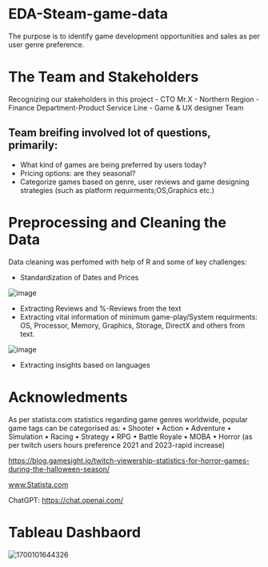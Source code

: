# EDA-Steam-game-data
The purpose is to identify game development opportunities and sales as per user genre preference.

# The Team and Stakeholders
Recognizing our stakeholders in this project
	- CTO Mr.X - Northern Region
	- Finance Department-Product Service Line
	- Game & UX designer Team
## Team breifing involved lot of questions, primarily:
- What kind of games are being preferred by users today?
- Pricing options: are they seasonal?
- Categorize games based on genre, user reviews and game designing strategies (such as platform requirments;OS,Graphics etc.) 

# Preprocessing and Cleaning the Data
Data cleaning was perfomed with help of R and some of key challenges:
- Standardization of Dates and Prices

![image](https://github.com/Krishna1594/EDA-Steam-game-data/assets/64607588/73bbc443-1221-40ea-9d35-97a5d1a0a3a2)

- Extracting Reviews and %-Reviews from the text
- Extracting vital information of minimum game-play/System requirments: OS, Processor, Memory, Graphics, Storage, DirectX and others from text.

![image](https://github.com/Krishna1594/EDA-Steam-game-data/assets/64607588/eeff9a63-a3df-4217-9874-aa75e82e6bee)

- Extracting insights based on languages

# Acknowledments
As per statista.com statistics regarding game genres worldwide, popular game tags can be categorised as:
• Shooter
• Action
• Adventure
• Simulation
• Racing
• Strategy
• RPG
• Battle Royale
• MOBA
• Horror (as per twitch users hours preference 2021 and 2023-rapid increase)

https://blog.gamesight.io/twitch-viewership-statistics-for-horror-games-during-the-halloween-season/

www.Statista.com

ChatGPT: https://chat.openai.com/


# Tableau Dashbaord

![1700101644326](https://github.com/Krishna1594/EDA-Steam-game-data/assets/64607588/99c059fc-1522-47e9-9037-cb93e565f497)
